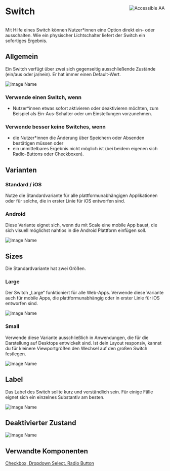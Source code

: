 <div style="display: inline-flex; align-items: center; justify-content: space-between; width: 100%;">
    <h1>Switch</h1>
    <img src="assets/aa.png" alt="Accessible AA" />
</div>

Mit Hilfe eines Switch können Nutzer\*innen eine Option direkt ein- oder ausschalten. Wie ein physischer Lichtschalter liefert der Switch ein sofortiges Ergebnis.

## Allgemein

Ein Switch verfügt über zwei sich gegenseitig ausschließende Zustände (ein/aus oder ja/nein). Er hat immer einen Default-Wert.

![Image Name](assets/3_components/switch/switch.png)

### Verwende einen Switch, wenn

- Nutzer\*innen etwas sofort aktivieren oder deaktivieren möchten, zum Beispiel als Ein-Aus-Schalter oder um Einstellungen vorzunehmen.

### Verwende besser keine Switches, wenn

- die Nutzer\*innen die Änderung über Speichern oder Absenden bestätigen müssen oder
- ein unmittelbares Ergebnis nicht möglich ist (bei beidem eigenen sich Radio-Buttons oder Checkboxen).

## Varianten

### Standard / iOS

Nutze die Standardvariante für alle plattformunabhängigen Applikationen oder für solche, die in erster Linie für iOS entworfen sind.

### Android

Diese Variante eignet sich, wenn du mit Scale eine mobile App baust, die sich visuell möglichst nahtlos in die Android Plattform einfügen soll.

![Image Name](assets/3_components/switch/switch_android.png)

## Sizes

Die Standardvariante hat zwei Größen.

### Large

Der Switch „Large“ funktioniert für alle Web-Apps. Verwende diese Variante auch für mobile Apps, die plattformunabhängig oder in erster Linie für iOS entworfen sind.

![Image Name](assets/3_components/switch/switch_large.png)

### Small

Verwende diese Variante ausschließlich in Anwendungen, die für die Darstellung auf Desktops entwickelt sind. Ist dein Layout responsiv, kannst du für kleinere Viewportgrößen den Wechsel auf den großen Switch festlegen.

![Image Name](assets/3_components/switch/switch_small.png)

## Label

Das Label des Switch sollte kurz und verständlich sein. Für einige Fälle eignet sich ein einzelnes Substantiv am besten.

![Image Name](assets/3_components/switch/switch_label.png)

## Deaktivierter Zustand

![Image Name](assets/3_components/switch/switch_disabled.png)

## Verwandte Komponenten

[Checkbox, ](?path=/usage/components-checkbox--standard)
[Dropdown Select, ](?path=/usage/components-dropdown-select--standard)
[Radio Button](?path=/usage/components-radio-button--standard)
